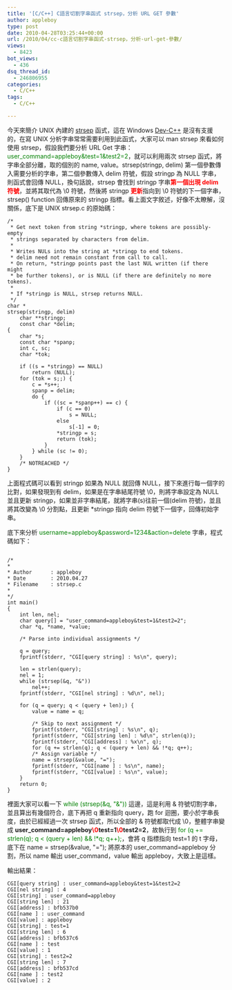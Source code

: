 ```yaml
---
title: '[C/C++] C語言切割字串函式 strsep，分析 URL GET 參數'
author: appleboy
type: post
date: 2010-04-28T03:25:44+00:00
url: /2010/04/cc-c語言切割字串函式-strsep，分析-url-get-參數/
views:
  - 8423
bot_views:
  - 436
dsq_thread_id:
  - 246806955
categories:
  - C/C++
tags:
  - C/C++

---
```

今天來簡介 UNIX 內建的 [strsep][1] 函式，這在 Windows [Dev-C++][2] 是沒有支援的，在寫 UNIX 分析字串常常需要利用到此函式，大家可以 man strsep 來看如何使用 strsep，假設我們要分析 URL Get 字串：<span style="color:green">user_command=appleboy&test=1&test2=2</span>，就可以利用兩次 strsep 函式，將字串全部分離，取的個別的 name, value。strsep(stringp, delim) 第一個參數傳入需要分析的字串，第二個參數傳入 delim 符號，假設 stringp 為 NULL 字串，則函式會回傳 NULL，換句話說，strsep 會找到 stringp 字串<span style="color:red"><strong>第一個出現 delim 符號</strong></span>，並將其取代為 \0 符號，然後將 stringp <span style="color:red"><strong>更新</strong></span>指向到 \0 符號的下一個字串，strsep() function 回傳原來的 stringp 指標。看上面文字敘述，好像不太瞭解，沒關係，底下是 UNIX strsep.c 的原始碼：

<pre><code class="language-c">/*
 * Get next token from string *stringp, where tokens are possibly-empty
 * strings separated by characters from delim.
 *
 * Writes NULs into the string at *stringp to end tokens.
 * delim need not remain constant from call to call.
 * On return, *stringp points past the last NUL written (if there might
 * be further tokens), or is NULL (if there are definitely no more tokens).
 *
 * If *stringp is NULL, strsep returns NULL.
 */
char *
strsep(stringp, delim)
    char **stringp;
    const char *delim;
{
    char *s;
    const char *spanp;
    int c, sc;
    char *tok;

    if ((s = *stringp) == NULL)
        return (NULL);
    for (tok = s;;) {
        c = *s++;
        spanp = delim;
        do {
            if ((sc = *spanp++) == c) {
                if (c == 0)
                    s = NULL;
                else
                    s[-1] = 0;
                *stringp = s;
                return (tok);
            }
        } while (sc != 0);
    }
    /* NOTREACHED */
}</code></pre>

<!--more-->

上面程式碼可以看到 stringp 如果為 NULL 就回傳 NULL，接下來進行每一個字的比對，如果發現到有 delim，如果是在字串結尾符號 \0，則將字串設定為 NULL 並且更新 stringp，如果並非字串結尾，就將字串(s)往前一個(delim 符號)，並且將其改變為 \0 分割點，且更新 *stringp 指向 delim 符號下一個字，回傳初始字串。

底下來分析 <span style="color:green">username=appleboy&password=1234&action=delete</span> 字串，程式碼如下：

<pre><code class="language-c">
/*
*
* Author      : appleboy
* Date        : 2010.04.27
* Filename    : strsep.c
*
*/
int main()
{
    int len, nel;
    char query[] = "user_command=appleboy&test=1&test2=2";
    char *q, *name, *value;

    /* Parse into individual assignments */

    q = query;
    fprintf(stderr, "CGI[query string] : %s\n", query);

    len = strlen(query);
    nel = 1;
    while (strsep(&q, "&"))
        nel++;
    fprintf(stderr, "CGI[nel string] : %d\n", nel);

    for (q = query; q < (query + len);) {
        value = name = q;

        /* Skip to next assignment */
        fprintf(stderr, "CGI[string] : %s\n", q);
        fprintf(stderr, "CGI[string len] : %d\n", strlen(q));
        fprintf(stderr, "CGI[address] : %x\n", q);
        for (q += strlen(q); q < (query + len) && !*q; q++);
        /* Assign variable */
        name = strsep(&value, "=");
        fprintf(stderr, "CGI[name ] : %s\n", name);
        fprintf(stderr, "CGI[value] : %s\n", value);
    }
    return 0;
}
</code></pre>

裡面大家可以看一下 <span style="color:green">while (strsep(&q, "&"))</span> 這邊，這是利用 & 符號切割字串，並且算出有幾個符合，底下再把 q 重新指向 query，跑 for 迴圈，要小於字串長度，由於已經經過一次 strsep 函式，所以全部的 & 符號都取代成 \0，整體字串變成 **user_command=appleboy<span style="color:red">\0</span>test=1<span style="color:red">\0</span>test2=2**，故執行到 <span style="color:green">for (q += strlen(q); q < (query + len) && !*q; q++);</span>，會將 q 指標指向 test=1 的 t 字母，底下在 name = strsep(&value, "="); 將原本的 user\_command=appleboy 分割，所以 name 輸出 user\_command，value 輸出 appleboy，大致上是這樣。

輸出結果：

<pre><code class="language-bash">CGI[query string] : user_command=appleboy&test=1&test2=2
CGI[nel string] : 4
CGI[string] : user_command=appleboy
CGI[string len] : 21
CGI[address] : bfb537b0
CGI[name ] : user_command
CGI[value] : appleboy
CGI[string] : test=1
CGI[string len] : 6
CGI[address] : bfb537c6
CGI[name ] : test
CGI[value] : 1
CGI[string] : test2=2
CGI[string len] : 7
CGI[address] : bfb537cd
CGI[name ] : test2
CGI[value] : 2</code></pre>

 [1]: http://linux.about.com/library/cmd/blcmdl3_strsep.htm
 [2]: http://www.bloodshed.net/dev/devcpp.html